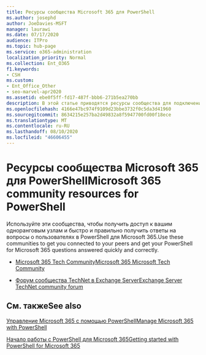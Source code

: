 ```yaml
---
title: Ресурсы сообщества Microsoft 365 для PowerShell
ms.author: josephd
author: JoeDavies-MSFT
manager: laurawi
ms.date: 07/17/2020
audience: ITPro
ms.topic: hub-page
ms.service: o365-administration
localization_priority: Normal
ms.collection: Ent_O365
f1.keywords:
- CSH
ms.custom:
- Ent_Office_Other
- seo-marvel-apr2020
ms.assetid: ebe0f5ff-fd17-487f-bbb6-271b5ea270bb
description: В этой статье приводятся ресурсы сообщества для подключения к одноранговым узлам и получения справки по PowerShell для Microsoft 365.
ms.openlocfilehash: 4166e47bc974f9109d23bbe3732f0c5da3d41960
ms.sourcegitcommit: 8634215e257ba2d49832a8f5947700fd00f18ece
ms.translationtype: MT
ms.contentlocale: ru-RU
ms.lasthandoff: 08/10/2020
ms.locfileid: "46606455"
---
```

# <a name="microsoft-365-community-resources-for-powershell"></a><span data-ttu-id="c0ecc-103">Ресурсы сообщества Microsoft 365 для PowerShell</span><span class="sxs-lookup"><span data-stu-id="c0ecc-103">Microsoft 365 community resources for PowerShell</span></span>

<span data-ttu-id="c0ecc-104">Используйте эти сообщества, чтобы получить доступ к вашим одноранговым узлам и быстро и правильно получить ответы на вопросы о пользователях в PowerShell для Microsoft 365.</span><span class="sxs-lookup"><span data-stu-id="c0ecc-104">Use these communities to get you connected to your peers and get your PowerShell for Microsoft 365 questions answered quickly and correctly.</span></span> 
  
- [<span data-ttu-id="c0ecc-105">Microsoft 365 Tech Community</span><span class="sxs-lookup"><span data-stu-id="c0ecc-105">Microsoft 365 Microsoft Tech Community</span></span>](https://techcommunity.microsoft.com/t5/microsoft-365/ct-p/microsoft365)
    
- [<span data-ttu-id="c0ecc-106">Форум сообщества TechNet в Exchange Server</span><span class="sxs-lookup"><span data-stu-id="c0ecc-106">Exchange Server TechNet community forum</span></span>](https://social.technet.microsoft.com/Forums/exchange/home?forum=exchangesvrgeneral)
    
## <a name="see-also"></a><span data-ttu-id="c0ecc-107">См. также</span><span class="sxs-lookup"><span data-stu-id="c0ecc-107">See also</span></span>

[<span data-ttu-id="c0ecc-108">Управление Microsoft 365 с помощью PowerShell</span><span class="sxs-lookup"><span data-stu-id="c0ecc-108">Manage Microsoft 365 with PowerShell</span></span>](manage-office-365-with-office-365-powershell.md)
  
[<span data-ttu-id="c0ecc-109">Начало работы с PowerShell для Microsoft 365</span><span class="sxs-lookup"><span data-stu-id="c0ecc-109">Getting started with PowerShell for Microsoft 365</span></span>](getting-started-with-office-365-powershell.md)

